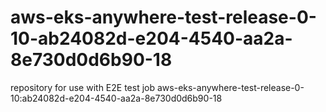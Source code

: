 # aws-eks-anywhere-test-release-0-10-ab24082d-e204-4540-aa2a-8e730d0d6b90-18
repository for use with E2E test job aws-eks-anywhere-test-release-0-10:ab24082d-e204-4540-aa2a-8e730d0d6b90-18
